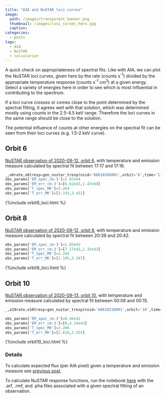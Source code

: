 ```yaml
---
title: "AIA and NuSTAR loci curves"
image: 
  path: /images/transparent_banner.png
  thumbnail: /images/loci_curves_hero.jpg
  caption:
categories:
  - posts
tags:
  - AIA
  - NuSTAR
  - calculation
---
```


A quick check on appropriateness of spectral fits. Like with AIA, we can plot the NuSTAR loci curves, given here by the rate (counts s<sup>-1</sup>) divided by the appropriate temperature response (counts s<sup>-1</sup> cm<sup>3</sup>) at a given energy. Select a variety of energies here in order to see which is most influential in contributing to the spectrum.

If a loci curve crosses or comes close to the point determined by the spectral fitting, it agrees well with that solution, which was determined mostly using counts in the 2.5-4.5 keV range. Therefore the loci curves in the same range should be close to the solution.

The potential influence of counts at other energies on the spectral fit can be seen from their loci curves (e.g. 1.5-2 keV curve).
 
## Orbit 6 

[NuSTAR observation of 2020-09-12, orbit 6](https://elastufka.github.io/SAX-XRS_figures/posts/2021/02/26/NuSTAR-small-flare-of-12-September-2020-orbit-6-source-2.html), with temperature and emission measure calculated by spectral fit between 17:17 and 17:19.

```python
_,o6rate,o6tresp=gen_nustar_tresp(nsid='80610206001',orbit='6',time='1717_1719')
obs_params['EM_spec_cm-3']=1.07e44
obs_params['EM_err_cm-3']=[6.62e43,1.47e44]
obs_params['T_spec_MK']=3.264
obs_params['T_err_MK']=[3.193,3.431]
```

{%include orbit6_loci.html %}

## Orbit 8

[NuSTAR observation of 2020-09-12, orbit 8](https://elastufka.github.io/SAX-XRS_figures/posts/2021/02/11/NuSTAR-small-flare-of-12-September-2020-orbit-8.html), with temperature and emission measure calculated by spectral fit between 20:39 and 20:42.

```python
obs_params['EM_spec_cm-3']=1.03e43
obs_params['EM_err_cm-3']=[7.17e42,1.32e43]
obs_params['T_spec_MK']=3.244
obs_params['T_err_MK']=[3.195,3.347]
```

{%include orbit8_loci.html %}

## Orbit 10

[NuSTAR observation of 2020-09-13, orbit 10](https://elastufka.github.io/SAX-XRS_figures/posts/2021/02/23/NuSTAR-small-flare-of-12-September-2020-orbit-10.html), with temperature and emission measure calculated by spectral fit between 00:08 and 00:15.

```python
_,o10rate,o10tresp=gen_nustar_tresp(nsid='80610210001',orbit='10',time='0008_0015')

obs_params['EM_spec_cm-3']=8.46e42
obs_params['EM_err_cm-3']=[0,4.34e43]
obs_params['T_spec_MK']=3.206
obs_params['T_err_MK']=[2.618,3.555]
```
{%include orbit10_loci.html %}

### Details

To calculate expected flux (per AIA pixel) given a temperature and emission measure see [previous post](https://elastufka.github.io/SAX-XRS_figures/posts/2021/03/19/Calculating-expected-AIA-flux.html). 

To calculate NuSTAR response functions, run the notebook [here](https://github.com/ianan/nustar_sac/blob/master/python/example_nstresp.ipynb) with the .arf, .rmf, and .pha files associated with a given spectral fitting of an observation.


